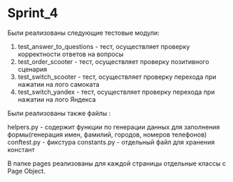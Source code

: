 # Sprint_4
Были реализованы следующие тестовые модули:
1) test_answer_to_questions - тест, осуществляет проверку корректности ответов на вопросы
2) test_order_scooter - тест, осуществляет проверку позитивного сценария 
3) test_switch_scooter - тест, осуществляет проверку перехода при нажатии на лого самоката
4) test_switch_yandex - тест, осуществляет проверку перехода при нажатии на лого Яндекса 


Были реализованы также файлы :

helpers.py - содержит функции по генерации данных для заполнения формы(генерация имен, фамилий, городов, номеров телефонов)
conftest.py - фикстура
constants.py - отдельный файл для хранения констант

В папке pages реализованы для каждой страницы отдельные классы с Page Object.

